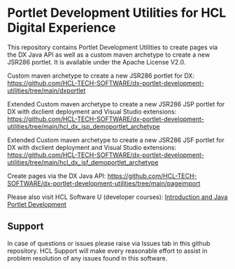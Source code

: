 # Portlet Development Utilities for HCL Digital Experience

This repository contains Portlet Development Utilities to create pages via the DX Java API as well as a custom maven archetype to create a new JSR286 portlet. It is available under the Apache License V2.0. 

Custom maven archetype to create a new JSR286 portlet for DX: https://github.com/HCL-TECH-SOFTWARE/dx-portlet-development-utilities/tree/main/dxportlet

Extended Custom maven archetype to create a new JSR286 JSP portlet for DX with dxclient deployment and Visual Studio extensions: https://github.com/HCL-TECH-SOFTWARE/dx-portlet-development-utilities/tree/main/hcl_dx_jsp_demoportlet_archetype

Extended Custom maven archetype to create a new JSR286 JSF portlet for DX with dxclient deployment and Visual Studio extensions: https://github.com/HCL-TECH-SOFTWARE/dx-portlet-development-utilities/tree/main/hcl_dx_jsf_demoportlet_archetype

Create pages via the DX Java API: https://github.com/HCL-TECH-SOFTWARE/dx-portlet-development-utilities/tree/main/pageimport

Please also visit HCL Software U (developer courses): [Introduction and Java Portlet Development](https://hclsoftwareu.hcltechsw.com/courses/course/hdx-dev-300-dx-developer-advanced)

## Support

In case of questions or issues please raise via Issues tab in this github repository. HCL Support will make every reasonable effort to assist in problem resolution of any issues found in this software.
